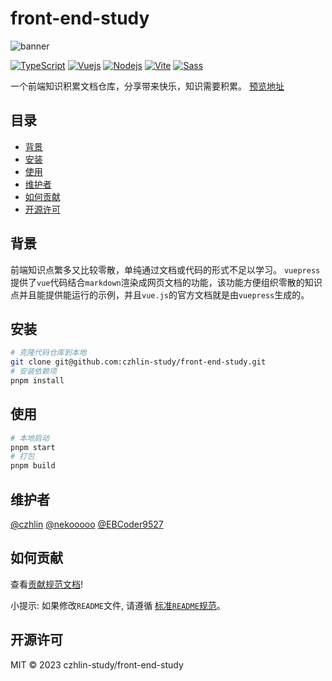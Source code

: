 # front-end-study

![banner](image/banner.png)

[![TypeScript](https://img.shields.io/badge/-TypeScript-2b6dbf?style=flat&logo=typescript&logoColor=white)](https://www.typescriptlang.org/)
[![Vuejs](https://img.shields.io/badge/-Vue.js-4D5573?style=flat&logo=vuedotjs&logoColor=4fc08d)](https://cn.vuejs.org/)
[![Nodejs](https://img.shields.io/badge/-Node.js-3C873A?style=flat&logo=Node.js&logoColor=white)](https://nodejs.org/)
[![Vite](https://img.shields.io/badge/vite-%23646CFF.svg?style=flat&logo=vite&logoColor=white)](https://vitejs.dev/)
[![Sass](https://img.shields.io/badge/SASS-hotpink.svg?style=flat&logo=SASS&logoColor=white)](https://sass-lang.com/)

一个前端知识积累文档仓库，分享带来快乐，知识需要积累。
[预览地址](https://czhlin-study.github.io/front-end-study/)

## 目录

- [背景](#背景)
- [安装](#安装)
- [使用](#使用)
- [维护者](#维护者)
- [如何贡献](#如何贡献)
- [开源许可](#开源许可)

## 背景

前端知识点繁多又比较零散，单纯通过文档或代码的形式不足以学习。
`vuepress`提供了`vue`代码结合`markdown`渲染成网页文档的功能，该功能方便组织零散的知识点并且能提供能运行的示例，并且`vue.js`的官方文档就是由`vuepress`生成的。

## 安装

```bash
# 克隆代码仓库到本地
git clone git@github.com:czhlin-study/front-end-study.git
# 安装依赖项
pnpm install
```

## 使用

```bash
# 本地启动
pnpm start
# 打包
pnpm build
```

## 维护者

[@czhlin](https://github.com/czhlin)
[@nekooooo](https://github.com/nekooooo)
[@EBCoder9527](https://github.com/EBCoder9527)

## 如何贡献

查看[贡献规范文档](./src/docs/contributing.md)!

小提示: 如果修改`README`文件, 请遵循 [标准`README`规范](https://github.com/RichardLitt/standard-readme)。

## 开源许可

MIT © 2023 czhlin-study/front-end-study
